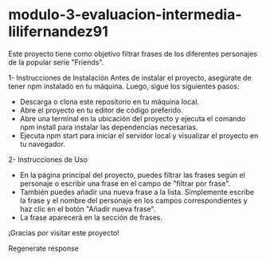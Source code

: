 # modulo-3-evaluacion-intermedia-lilifernandez91
Este proyecto tiene como objetivo filtrar frases de los diferentes personajes de la popular serie "Friends".

1- Instrucciones de Instalación
Antes de instalar el proyecto, asegúrate de tener npm instalado en tu máquina. Luego, sigue los siguientes pasos:

- Descarga o clona este repositorio en tu máquina local.
- Abre el proyecto en tu editor de código preferido.
- Abre una terminal en la ubicación del proyecto y ejecuta el comando npm install para instalar las dependencias necesarias.
- Ejecuta npm start para iniciar el servidor local y visualizar el proyecto en tu navegador.

2- Instrucciones de Uso
- En la página principal del proyecto, puedes filtrar las frases según el personaje o escribir una frase en el campo de "filtrar por frase".
- También puedes añadir una nueva frase a la lista. Simplemente escribe la frase y el nombre del personaje en los campos correspondientes y haz clic en el botón "Añadir nueva frase".
- La frase aparecerá en la sección de frases.

¡Gracias por visitar este proyecto!





Regenerate response
